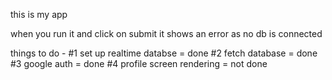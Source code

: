 this is my app 


when you run it and click on submit it shows an error as no db is connected 

things to do -
#1 set up realtime databse = done 
#2 fetch database = done 
#3 google auth = done 
#4 profile screen rendering = not done 